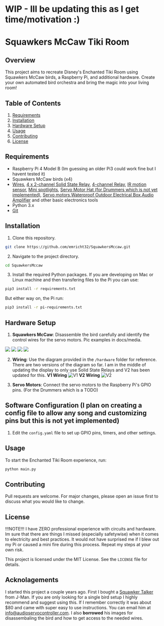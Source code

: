 # WIP - Ill be updating this as I get time/motivation :)
# Squawkers McCaw Tiki Room

## Overview

This project aims to recreate Disney's Enchanted Tiki Room using Squawkers McCaw birds, a Raspberry Pi, and additional hardware. Create your own automated bird orchestra and bring the magic into your living room!

## Table of Contents

1. [Requirements](#requirements)
2. [Installation](#installation)
3. [Hardware Setup](#hardware-setup)
5. [Usage](#usage)
6. [Contributing](#contributing)
7. [License](#license)

## Requirements

- Raspberry Pi 4 Model B (Im guessing an older Pi3 could work fine but I havent tested it)
- Squawkers McCaw birds (x4)
- [Wires](https://www.amazon.com/dp/B01EV70C78), [4 x 2-channel Solid State Relay](https://www.amazon.com/dp/B072Z3SWDR), [4-channel Relay](https://www.amazon.com/dp/B00E0NSORY), [IR motion sensor](https://www.amazon.com/dp/B07KZW86YR), [Mini spotlights](https://www.amazon.com/dp/B0BLVBQVKS), [Servo Motor Hat (for Drummers which is not yet implemented)](https://www.amazon.com/dp/B07H9ZTWNC), [Servo motors](https://www.amazon.com/dp/B0C7KQKH68),[Waterproof Outdoor Electrical Box](https://www.amazon.com/dp/B0BHVHSNY6),[Audio Amplifier](https://www.amazon.com/dp/B01N053XQS)  and other basic electronics tools
- Python 3.x
- [Git](https://git-scm.com/)

## Installation

1. Clone this repository.
```bash
git clone https://github.com/emricht32/SquawkersMccaw.git
```

2. Navigate to the project directory.
```bash
cd SquawkersMccaw
```

3. Install the required Python packages.  If you are developing on Mac or Linux machine and then transfering files to the Pi you can use:
```bash
pip3 install -r requirements.txt
```
But either way on, the Pi run:
```bash
pip3 install -r pi-requirements.txt
```
## Hardware Setup

1. **Squawkers McCaw**: Disassemble the bird carefully and identify the control wires for the servo motors. Pic examples in docs/media.

![](docs/media/Screenshot%202023-08-28%20at%2011.34.42%20AM.png)
![](docs/media/Screenshot%202023-08-28%20at%2011.34.57%20AM.png)
![](docs/media/Screenshot%202023-08-28%20at%2011.35.16%20AM.png)
![](docs/media/Screenshot%202023-08-28%20at%2011.35.33%20AM.png)
   
2. **Wiring**: Use the diagram provided in the `/hardware` folder for reference.  There are two versions of the diagram so far.  I am in the middle of updating the display to only use Solid State Relays and V2 has been updated for this.
**V1 Wiring**
![V1](docs/hardware/TikiBirdsFritzV1.png)
**V2 Wiring**
![V2](docs/hardware/TikiBirds.png)

3. **Servo Motors**: Connect the servo motors to the Raspberry Pi's GPIO pins.  (For the Drummers which is a TODO)


## Software Configuration __(I plan on creating a config file to allow any song and customizing pins but this is not yet implemented)__

1. Edit the `config.yaml` file to set up GPIO pins, timers, and other settings.

## Usage

To start the Enchanted Tiki Room experience, run:

```bash
python main.py
```

## Contributing

Pull requests are welcome. For major changes, please open an issue first to discuss what you would like to change.

## License

!!!NOTE!!!
I have ZERO professional experience with circuits and hardware.  Im sure that there are things I missed (especially safetywise) when it comes to electricity and best practices.  It would not have surprised me if I blew out my Pi or caused a mini fire during this process.  Repeat my steps at your own risk.

This project is licensed under the MIT License. See the `LICENSE` file for details.

## Acknolagements

I started this project a couple years ago.  First I bought a [Squawker Talker](https://www.halloweenforum.com/threads/new-all-in-one-board-for-hacking-squawkers-mccaw.167858/page-4) from J-Man. If you are only looking for a single bird setup I highly recommend and suggest using this.  If I remember correctly it was about $80 and came with super easy to use instructions.  You can email him at info@audioservocontroller.com.  I also **borrowed** his images for disassembaling the bird and how to get access to the needed wires.
